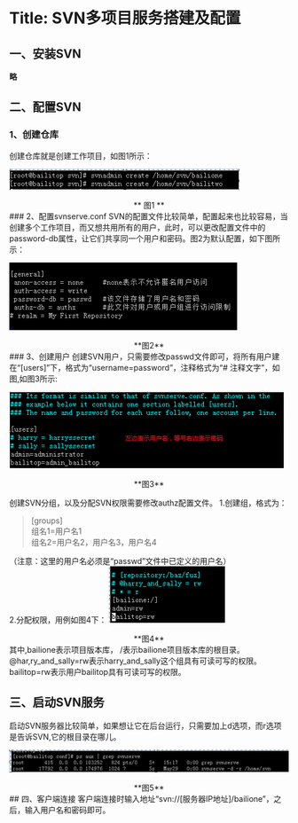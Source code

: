 # Title: SVN多项目服务搭建及配置


## 一、安装SVN
**略**
## 二、配置SVN
### 1、创建仓库
创建仓库就是创建工作项目，如图1所示：

![svn](images/svn.png)
<center>** 图1 **</center>
### 2、配置svnserve.conf
SVN的配置文件比较简单，配置起来也比较容易，当创建多个工作项目，而又想共用所有的用户，此时，可以更改配置文件中的password-db属性，让它们共享同一个用户和密码。图2为默认配置，如下图所示：

![svn 1](images/svn-1.png)
<center>**图2**</center>
### 3、创建用户
创建SVN用户，只需要修改passwd文件即可，将所有用户建在“[users]”下，格式为“username=password”，注释格式为“# 注释文字”，如图,如图3所示:

![svn 2](images/svn-2.png)
<center>**图3**</center>

创建SVN分组，以及分配SVN权限需要修改authz配置文件。
1.创建组，格式为：
>[groups]  
组名1=用户名1  
组名2=用户名2，用户名3，用户名4  

（注意：这里的用户名必须是“passwd”文件中已定义的用户名）  
2.分配权限，用例如图4下：
![svn 3](images/svn-3.png)

<center>**图4**</center>
其中,bailione表示项目版本库，  
/表示bailione项目版本库的根目录。  
@har,ry_and_sally=rw表示harry_and_sally这个组具有可读可写的权限。  
bailitop=rw表示用户bailitop具有可读可写的权限。  

## 三、启动SVN服务
启动SVN服务器比较简单，如果想让它在后台运行，只需要加上d选项，而r选项是告诉SVN,它的根目录在哪儿。 

![svn 4](images/svn-4.png)
<center>**图5**</center>
## 四、客户端连接
客户端连接时输入地址“svn://[服务器IP地址]/bailione”，之后，输入用户名和密码即可。
